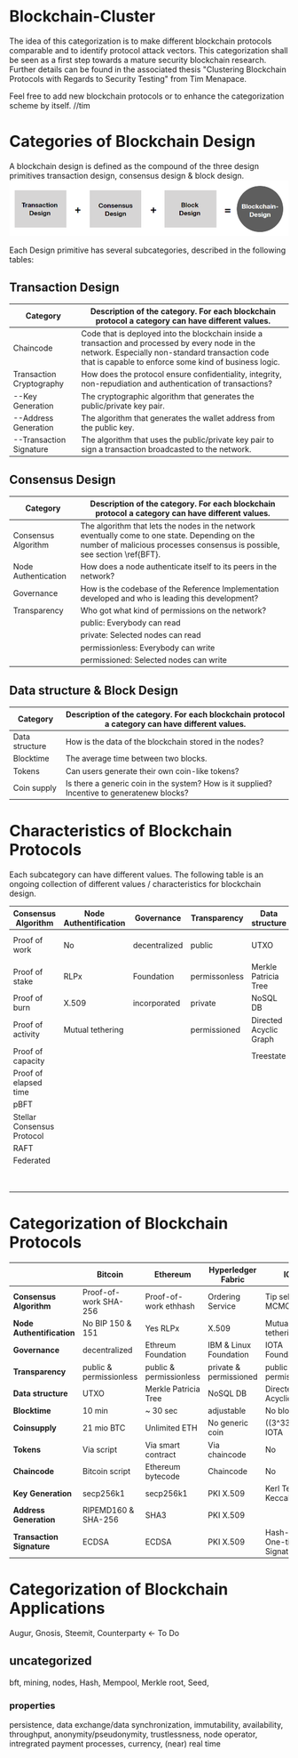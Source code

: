 # Blockchain-Cluster

The idea of this categorization is to make different blockchain protocols comparable and to identify protocol attack vectors.
This categorization shall be seen as a first step towards a mature security blockchain research.
Further details can be found in the associated thesis "Clustering Blockchain Protocols with Regards to Security Testing" from Tim Menapace.

Feel free to add new blockchain protocols or to enhance the categorization scheme by itself.
//tim
# Categories of Blockchain Design
A blockchain design is defined as the compound of the three design primitives transaction design, consensus design & block design.
![](images/Blockchain_Design.png?raw=true)

Each Design primitive has several subcategories, described in the following tables:

## Transaction Design
| Category                  | Description of the category. For each blockchain protocol a category can have different values. |
|----------------------------|---------------------------------------------------------------------------------------------------------------------------------------------------------------------------------------------------------------|
| Chaincode                  | Code that is deployed into the blockchain inside a transaction and  processed by every node in the network. Especially non-standard  transaction code that is capable to enforce some kind of business logic. |
| Transaction Cryptography   | How does the protocol ensure confidentiality, integrity,  non-repudiation and authentication of transactions?                                                                                                 |
| --Key Generation           | The cryptographic algorithm that generates the public/private key pair.                                                                                                                                       |
| --Address    Generation    | The algorithm that generates the wallet address from the public key.                                                                                                                                          |
| --Transaction    Signature | The algorithm that uses the public/private key pair to sign a transaction  broadcasted to the network.                                                                                                        |

## Consensus Design
| Category                  | Description of the category. For each blockchain protocol a category can have different values. |
|----------------------------|---------------------------------------------------------------------------------------------------------------------------------------------------------------------------------------------------------------|
| Consensus Algorithm        | The algorithm that lets the nodes in the network eventually come to  one state. Depending on the number of malicious processes  consensus is possible, see section \ref{BFT}.                                 |
| Node Authentication        | How does a node authenticate itself to its peers in the network?                                                                                                                                              |
| Governance                 | How is the codebase of the Reference Implementation developed  and who is leading this development?                                                                                                           |
| Transparency               | Who got what kind of permissions on the network? 
| |public: Everybody can read  
| |private: Selected nodes can read  
| |permissionless: Everybody can write     
| |permissioned: Selected nodes can write                              
                                                                                                      

## Data structure & Block Design
| Category                  | Description of the category. For each blockchain protocol a category can have different values. |
|----------------------------|---------------------------------------------------------------------------------------------------------------------------------------------------------------------------------------------------------------|
| Data structure             | How is the data of the blockchain stored in the nodes?                                                                                                                                                        |
| Blocktime                  | The average time between two blocks.                                                                                                                                                                          |
| Tokens                     | Can users generate their own coin-like tokens?                                                                                                                                                                |
| Coin supply                | Is there a generic coin in the system? How is it supplied?  Incentive to generatenew blocks?                                                                                                                  |

# Characteristics of Blockchain Protocols

Each subcategory can have different values.
The following table is an ongoing collection of different values / characteristics for blockchain design.


| Consensus Algorithm        | Node  Authentification | Governance    | Transparency  | Data structure         | Blocktime  | Coinsupply      | Tokens        | Key  Generation | Address Generation | Transaction Signature     |   | Usage                          |   |
|----------------------------|------------------------|---------------|---------------|------------------------|------------|-----------------|---------------|-----------------|--------------------|---------------------------|---|--------------------------------|---|
| Proof of work              | No                     | decentralized | public        | UTXO                   | fixed time | fixed amount    | Via chaincode | ECC             | RIPEM160 & SHA256  | ECDSA -ed25519 -secp256k1 |   | computation                    |   |
| Proof of stake             | RLPx                   | Foundation    | permissonless | Merkle Patricia Tree   | adjustable | unlimited       | No Tokens     | PKI X.509       | SHA3               | PKI X.509                 |   | file storage                   |   |
| Proof of burn              | X.509                  | incorporated  | private       | NoSQL DB               | No blocks  | no generic coin |               | Kerl            | PKI X.509          | Hash-based OTS            |   | external data                  |   |
| Proof of activity          | Mutual tethering       |               | permissioned  | Directed Acyclic Graph |            |                 |               |                 | Kerl               | ring                      |   | monetization                   |   |
| Proof of capacity          |                        |               |               | Treestate              |            |                 |               |                 |                    |                           |   | payments                       |   |
| Proof of elapsed time      |                        |               |               |                        |            |                 |               |                 |                    |                           |   | cross-blockchain communication |   |
| pBFT                       |                        |               |               |                        |            |                 |               |                 |                    |                           |   | media                          |   |
| Stellar Consensus Protocol |                        |               |               |                        |            |                 |               |                 |                    |                           |   | supply chain                   |   |
| RAFT                       |                        |               |               |                        |            |                 |               |                 |                    |                           |   | securitization                 |   |
| Federated                  |                        |               |               |                        |            |                 |               |                 |                    |                           |   | settlement                     |   |
|                            |                        |               |               |                        |            |                 |               |                 |                    |                           |   | assets                         |   |
|                            |                        |               |               |                        |            |                 |               |                 |                    |                           |   | governance                     |   |

# Categorization of Blockchain Protocols

|                        | Bitcoin                  | Ethereum                | Hyperledger Fabric     | IOTA                          | Monero                    | Zcash                   | Stellar                 | Tendermint             | Chain | Tezos | Sia     | BigchainDB      | Mediachain |
|------------------------|--------------------------|-------------------------|------------------------|-------------------------------|---------------------------|-------------------------|-------------------------|------------------------|-------|-------|---------|-----------------|------------|
| **Consensus Algorithm**    | Proof-of-work SHA-256    | Proof-of-work ethhash   | Ordering  Service      | Tip selection MCMC            | Proof-of-work CryptoNight | Proof-of-work equihash  | Stellar Consensus       | BFT                    |       |       | PoW     | PoS             |            |
| **Node  Authentification** | No BIP 150 & 151         | Yes RLPx                | X.509                  | Mutual tethering              |                           |                         |                         |                        |       |       |         |                 |            |
| **Governance**             | decentralized            | Ethreum Foundation      | IBM & Linux Foundation | IOTA Foundation               | decentralized             | Zcash Foundation        | Foundation              |                        |       |       |         |                 |            |
| **Transparency**           | public &  permissionless | public & permissionless | private & permissioned | public & permissionless       | public & permissionless   | public & permissionless | public & permissionless | private & permissioned |       |       |         |                 |            |
| **Data structure**         | UTXO                     | Merkle Patricia Tree    | NoSQL DB               | Directed  Acyclic Graph       | UTXO LMDB                 | Treestate               |                         |                        |       |       |         |                 |            |
| **Blocktime**              | 10 min                   | ~ 30 sec                | adjustable             | No blocks                     | 2 min                     | 150 sec                 |                         |                        |       |       |         |                 |            |
| **Coinsupply**             | 21 mio BTC               | Unlimited ETH           | No generic coin        | ((3^33-1)/2) IOTA             | Unlimited XMR             | 21 mio                  | 100 bil lumen           |                        |       |       |         | No generic coin |            |
| **Tokens**                 | Via script               | Via smart contract      | Via chaincode          | No                            |                           |                         | Yes                     |                        |       |       |         |                 |            |
| **Chaincode**              | Bitcoin script           | Ethereum bytecode       | Chaincode              | No                            |                           |                         |                         |                        |       |       |         |                 |            |
| **Key Generation**         | secp256k1                | secp256k1               | PKI X.509              | Kerl Ternary Keccak384        | ed25519                   |                         | secp256k1               |                        |       |       |         |                 |            |
| **Address  Generation**    | RIPEMD160 & SHA-256      | SHA3                    | PKI X.509              |                               | Keccak256                 | zk-SNARKs black         | SHA-256                 | SHA-256                |       |       | blake2b | SHA3-256        |            |
| **Transaction Signature**  | ECDSA                    | ECDSA                   | PKI X.509              | Hash-based One-time Signature | ring signature            | BLAKE2b-256             | ed25519                 | ed25519                |       |       | ed25519 | ed25519         |            |


# Categorization of Blockchain Applications
Augur, Gnosis, Steemit, Counterparty <- To Do

## uncategorized
bft, mining, nodes, Hash, Mempool, Merkle root, Seed,

### properties
persistence, data exchange/data synchronization, immutability, availability, throughput, anonymity/pseudonymity, trustlessness, node operator, intregrated payment processes, currency, (near) real time
